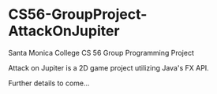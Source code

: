 # CS56-GroupProject-AttackOnJupiter
Santa Monica College CS 56 Group Programming Project

Attack on Jupiter is a 2D game project utilizing Java's FX API. 

Further details to come...
